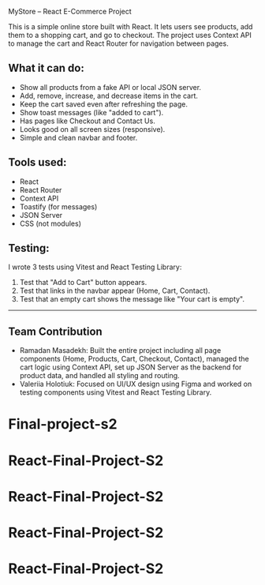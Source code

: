 MyStore – React E-Commerce Project

This is a simple online store built with React. It lets users see products, add them to a shopping cart, and go to checkout. The project uses Context API to manage the cart and React Router for navigation between pages.

## What it can do:

- Show all products from a fake API or local JSON server.
- Add, remove, increase, and decrease items in the cart.
- Keep the cart saved even after refreshing the page.
- Show toast messages (like "added to cart").
- Has pages like Checkout and Contact Us.
- Looks good on all screen sizes (responsive).
- Simple and clean navbar and footer.

## Tools used:

- React
- React Router
- Context API
- Toastify (for messages)
- JSON Server
- CSS (not modules)

## Testing:

I wrote 3 tests using Vitest and React Testing Library:

1. Test that "Add to Cart" button appears.
2. Test that links in the navbar appear (Home, Cart, Contact).
3. Test that an empty cart shows the message like "Your cart is empty".

---

## Team Contribution

- Ramadan Masadekh: Built the entire project including all page components (Home, Products, Cart, Checkout, Contact), managed the cart logic using Context API, set up JSON Server as the backend for product data, and handled all styling and routing.
- Valeriia Holotiuk: Focused on UI/UX design using Figma and worked on testing components using Vitest and React Testing Library.
# Final-project-s2
# React-Final-Project-S2
# React-Final-Project-S2
# React-Final-Project-S2
# React-Final-Project-S2
